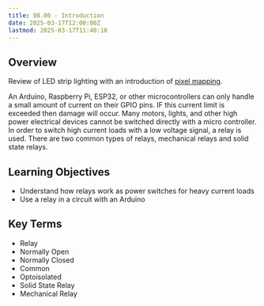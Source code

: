 ```yaml
---
title: 08.00 - Introduction
date: 2025-03-17T12:00:00Z
lastmod: 2025-03-17T11:40:10
---
```


## Overview

Review of LED strip lighting with an introduction of [pixel mapping](../07-rgb-leds/07-07-pixel-mapping.md).

An Arduino, Raspberry Pi, ESP32, or other microcontrollers can only handle a small amount of current on their GPIO pins. IF this current limit is exceeded then damage will occur. Many motors, lights, and other high power electrical devices cannot be switched directly with a micro controller. In order to switch high current loads with a low voltage signal, a relay is used. There are two common types of relays, mechanical relays and solid state relays.

## Learning Objectives

- Understand how relays work as power switches for heavy current loads
- Use a relay in a circuit with an Arduino

## Key Terms

- Relay
- Normally Open
- Normally Closed
- Common
- Optoisolated
- Solid State Relay
- Mechanical Relay
